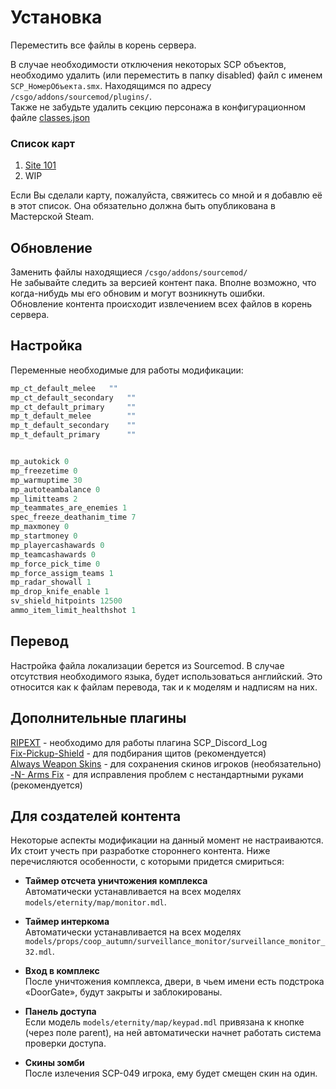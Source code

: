 # Установка
Переместить все файлы в корень сервера.  

В случае необходимости отключения некоторых SCP объектов, необходимо удалить (или переместить в папку disabled) файл с именем `SCP_НомерОбъекта.smx`. Находящимся по адресу `/csgo/addons/sourcemod/plugins/`.  
Также не забудьте удалить секцию персонажа в конфигурационном файле [classes.json](https://github.com/GeTtOo/SCP-Breach-CSGO/blob/main/addons/sourcemod/configs/scp/workshop/2424265786/scp_site101/classes.json)  

### Список карт
1. [Site 101](https://steamcommunity.com/sharedfiles/filedetails/?id=2424265786)
2. WIP

Если Вы сделали карту, пожалуйста, свяжитесь со мной и я добавлю её в этот список. Она обязательно должна быть опубликована в Мастерской Steam.  

## Обновление 
Заменить файлы находящиеся `/csgo/addons/sourcemod/`  
Не забывайте следить за версией контент пака. Вполне возможно, что когда-нибудь мы его обновим и могут возникнуть ошибки.  
Обновление контента происходит извлечением всех файлов в корень сервера.  

## Настройка

Переменные необходимые для работы модификации:  

```c
mp_ct_default_melee	  ""
mp_ct_default_secondary	  ""
mp_ct_default_primary	  ""
mp_t_default_melee        ""
mp_t_default_secondary    ""
mp_t_default_primary      ""


mp_autokick 0
mp_freezetime 0
mp_warmuptime 30
mp_autoteambalance 0
mp_limitteams 2
mp_teammates_are_enemies 1
spec_freeze_deathanim_time 7
mp_maxmoney	0
mp_startmoney 0
mp_playercashawards 0
mp_teamcashawards 0
mp_force_pick_time 0
mp_force_assigm_teams 1
mp_radar_showall 1
mp_drop_knife_enable 1
sv_shield_hitpoints 12500
ammo_item_limit_healthshot 1
```

## Перевод

Настройка файла локализации берется из Sourcemod. В случае отсутствия необходимого языка, будет использоваться английский. Это относится как к файлам перевода, так и к моделям и надписям на них.  

## Дополнительные плагины
[RIPEXT](https://github.com/ErikMinekus/sm-ripext/releases) - необходимо для работы плагина SCP_Discord_Log  
[Fix-Pickup-Shield](https://github.com/theelsaud/Fix-Pickup-Shield) - для подбирания щитов (рекомендуется)  
[Always Weapon Skins](https://forums.alliedmods.net/showthread.php?t=237114) - для сохранения скинов игроков (необязательно)  
[-N- Arms Fix](https://github.com/NomisCZ/Arms-Fix/releases) - для исправления проблем с нестандартными руками (рекомендуется)  


## Для создателей контента 
Некоторые аспекты модификации на данный момент не настраиваются. Их стоит учесть при разработке стороннего контента. Ниже перечисляются особенности, с которыми придется смириться:

- **Таймер отсчета уничтожения комплекса**  
Автоматически устанавливается на всех моделях `models/eternity/map/monitor.mdl`.  

- **Таймер интеркома**  
Автоматически устанавливается на всех моделях `models/props/coop_autumn/surveillance_monitor/surveillance_monitor_32.mdl`. 

- **Вход в комплекс**  
После уничтожения комплекса, двери, в чьем имени есть подстрока «DoorGate», будут закрыты и заблокированы.  

- **Панель доступа**  
Если модель `models/eternity/map/keypad.mdl` привязана к кнопке (через поле parent), на ней автоматически начнет работать система проверки доступа.  

- **Скины зомби**  
После излечения SCP-049 игрока, ему будет смещен скин на один.  

